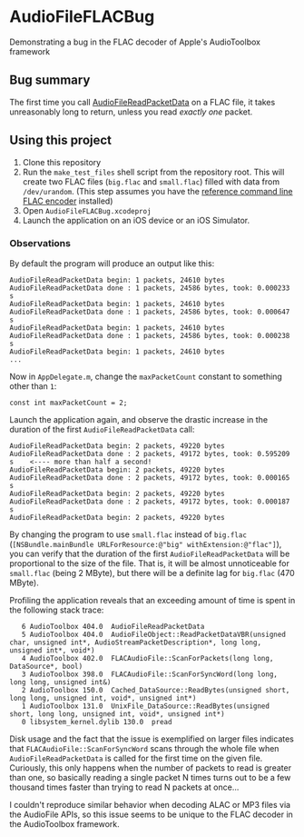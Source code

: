 # AudioFileFLACBug
Demonstrating a bug in the FLAC decoder of Apple's AudioToolbox framework

## Bug summary

The first time you call [AudioFileReadPacketData](https://developer.apple.com/documentation/audiotoolbox/1502788-audiofilereadpacketdata?language=objc) on a FLAC file, it takes unreasonably long to return, unless you read *exactly one* packet. 

## Using this project

1. Clone this repository
2. Run the `make_test_files` shell script from the repository root. This will create two FLAC files (`big.flac` and `small.flac`) filled with data from `/dev/urandom`. (This step assumes you have the [reference command line FLAC encoder](https://xiph.org/flac/download.html) installed)
3. Open `AudioFileFLACBug.xcodeproj`
4. Launch the application on an iOS device or an iOS Simulator.

### Observations

By default the program will produce an output like this:
```
AudioFileReadPacketData begin: 1 packets, 24610 bytes
AudioFileReadPacketData done : 1 packets, 24586 bytes, took: 0.000233 s
AudioFileReadPacketData begin: 1 packets, 24610 bytes
AudioFileReadPacketData done : 1 packets, 24586 bytes, took: 0.000647 s
AudioFileReadPacketData begin: 1 packets, 24610 bytes
AudioFileReadPacketData done : 1 packets, 24586 bytes, took: 0.000238 s
AudioFileReadPacketData begin: 1 packets, 24610 bytes
...
```
Now in `AppDelegate.m`, change the `maxPacketCount` constant to something other than `1`:
```
const int maxPacketCount = 2;
```
Launch the application again, and observe the drastic increase in the duration of the first `AudioFileReadPacketData` call:
```
AudioFileReadPacketData begin: 2 packets, 49220 bytes
AudioFileReadPacketData done : 2 packets, 49172 bytes, took: 0.595209 s    <---- more than half a second!
AudioFileReadPacketData begin: 2 packets, 49220 bytes
AudioFileReadPacketData done : 2 packets, 49172 bytes, took: 0.000165 s
AudioFileReadPacketData begin: 2 packets, 49220 bytes
AudioFileReadPacketData done : 2 packets, 49172 bytes, took: 0.000187 s
AudioFileReadPacketData begin: 2 packets, 49220 bytes
```
By changing the program to use `small.flac` instead of `big.flac` (`[NSBundle.mainBundle URLForResource:@"big" withExtension:@"flac"]`), you can verify that the duration of the first `AudioFileReadPacketData` will be proportional to the size of the file. That is, it will be almost unnoticeable for `small.flac` (being 2 MByte), but there will be a definite lag for `big.flac` (470 MByte). 

Profiling the application reveals that an exceeding amount of time is spent in the following stack trace:

```
   6 AudioToolbox 404.0  AudioFileReadPacketData
   5 AudioToolbox 404.0  AudioFileObject::ReadPacketDataVBR(unsigned char, unsigned int*, AudioStreamPacketDescription*, long long, unsigned int*, void*)
   4 AudioToolbox 402.0  FLACAudioFile::ScanForPackets(long long, DataSource*, bool)
   3 AudioToolbox 398.0  FLACAudioFile::ScanForSyncWord(long long, long long, unsigned int&)
   2 AudioToolbox 150.0  Cached_DataSource::ReadBytes(unsigned short, long long, unsigned int, void*, unsigned int*)
   1 AudioToolbox 131.0  UnixFile_DataSource::ReadBytes(unsigned short, long long, unsigned int, void*, unsigned int*)
   0 libsystem_kernel.dylib 130.0  pread
```

Disk usage and the fact that the issue is exemplified on larger files indicates that `FLACAudioFile::ScanForSyncWord` scans through the whole file when `AudioFileReadPacketData` is called for the first time on the given file. Curiously, this only happens when the number of packets to read is greater than one, so basically reading a single packet N times turns out to be a few thousand times faster than trying to read N packets at once...

I couldn't reproduce similar behavior when decoding ALAC or MP3 files via the AudioFile APIs, so this issue seems to be unique to the FLAC decoder in the AudioToolbox framework. 
